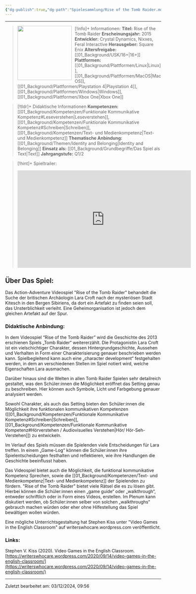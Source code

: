 ```yaml
---
{"dg-publish":true,"dg-path":"Spielesammlung/Rise of the Tomb Raider.md","permalink":"/spielesammlung/rise-of-the-tomb-raider/","noteIcon":"1"}
---
```


---
>[!info]+ Informationen:
><img src="https://assetsio.gnwcdn.com/co1rqa.jpg?width=1200&height=1200&fit=bounds&quality=70&format=jpg&auto=webp" style="float:left;height:175px;padding-right:10px">**Titel:** Rise of the Tomb Raider
>**Erscheinungsjahr:** 2015
>**Entwickler:** Crystal Dynamics, Nixxes, Feral Interactive
>**Herausgeber:** Square Enix
>**Altersfreigabe:** [[01_Background/USK/16+\|16+]]
>**Plattformen:** [[01_Background/Plattformen/Linux\|Linux]],[[01_Background/Plattformen/MacOS\|MacOS]],[[01_Background/Plattformen/Playstation 4\|Playstation 4]],[[01_Background/Plattformen/Windows\|Windows]],[[01_Background/Plattformen/Xbox One\|Xbox One]]

>[!tldr]+ Didaktische Informationen
>**Kompetenzen:** [[01_Background/Kompetenzen/Funktionale Kommunikative Kompetenz#Leseverstehen\|Leseverstehen]],[[01_Background/Kompetenzen/Funktionale Kommunikative Kompetenz#Schreiben\|Schreiben]],[[01_Background/Kompetenzen/Text- und Medienkompetenz\|Text- und Medienkompetenz]]
>**Thematische Anbindung:** [[01_Background/Themen/Identity and Belonging\|Identity and Belonging]]
>**Einsatz als:** [[01_Background/Grundbegriffe/Das Spiel als Text\|Text]]
>**Jahrgangstufe:** Q1/2

>[!hint]+ Spieltrailer:
><iframe width="560" height="315" src="https://www.youtube.com/embed/qiYiddjc6cU?si=AG7LASRSaAHoGfNG" title="YouTube video player" frameborder="0" allow="accelerometer; autoplay; clipboard-write; encrypted-media; gyroscope; picture-in-picture; web-share" referrerpolicy="strict-origin-when-cross-origin" allowfullscreen></iframe>


## Über Das Spiel:
Das Action-Adventure Videospiel "Rise of the Tomb Raider" behandelt die Suche der britischen Archäologin Lara Croft nach der mysteriösen Stadt Kitesch in den Bergen Sibiriens, da dort ein Artefakt zu finden seien soll, das Unsterblichkeit verleiht. Eine Geheimorganisation ist jedoch dem gleichen Artefakt auf der Spur. 
### Didaktische Anbindung:
In dem Videospiel “Rise of the Tomb Raider” wird die Geschichte des 2013 erschienen Spiels „Tomb Raider“ weitererzählt. Die Protagonistin Lara Croft  ist ein vielschichtiger Charakter, dessen Hintergrundgeschichte, Aussehen und Verhalten in Form einer Charakterisierung genauer beschrieben werden kann. Spielbegleitend kann auch eine „character development“ festgehalten werden, in dem an verschiedenen Stellen im Spiel notiert wird, welche Eigenschaften Lara ausmachen.

Darüber hinaus sind die Welten in allen Tomb Raider Spielen sehr detailreich gestaltet, was den Schüler:innen die Möglichkeit eröffnet das Setting genau zu beschreiben. Hier können auch Symbole, Licht und Farbgebung genauer analysiert werden.

Sowohl Charakter, als auch das Setting bieten den Schüler:innen die Möglichkeit ihre funktionalen kommunikativen Kompetenzen ([[01_Background/Kompetenzen/Funktionale Kommunikative Kompetenz#Schreiben\|Schreiben]], [[01_Background/Kompetenzen/Funktionale Kommunikative Kompetenz#Hörverstehen / Audiovisuelles Verstehen\|Hör/ Hör-Seh-Verstehen]]) zu entwickeln.

Im Verlauf des Spiels müssen die Spielenden viele Entscheidungen für Lara treffen. In einem „Game-Log“ können die Schüler:innen ihre Spielentscheidungen festhalten und reflektieren, wie ihre Handlungen die Geschichte beeinflusst haben.

Das Videospiel bietet auch die Möglichkeit, die funktional kommunikative Kompetenz Sprechen, sowie die  [[01_Background/Kompetenzen/Text- und Medienkompetenz\|Text- und Medienkompetenz]] der Spielenden zu fördern. 
"Rise of the Tomb Raider" bietet viele Rätsel die es zu lösen gibt. Hierbei können die Schüler:innen einen „game guide“ oder „walkthrough“, entweder schriftlich oder in Form eines Videos, erstellen. Im Plenum kann diskutiert werden, ob Schüler:innen selber von solchen „walkthroughs“ gebrauch machen würden oder eher ohne Hilfestellung das Spiel bewältigen wollen würden.

Eine mögliche Unterrichtsgestaltung hat  Stephen Kiss unter "Video Games in the English Classroom" auf writerswhocare.wordpress.com  veröffentlicht. 

### Links:
Stephen V. Kiss (2020). Video Games in the English Classroom. [https://writerswhocare.wordpress.com/2020/09/14/video-games-in-the-english-classroom/](https://writerswhocare.wordpress.com/2020/09/14/video-games-in-the-english-classroom/) 

---
Zuletzt bearbeitet am: 03/12/2024, 09:56